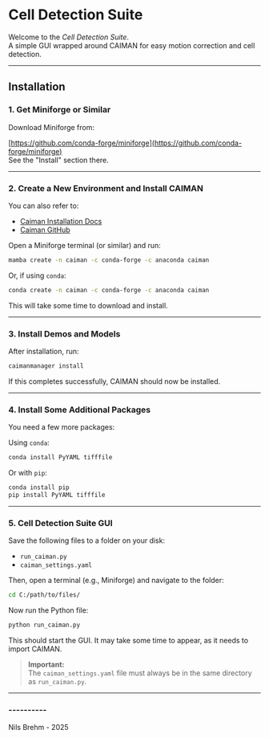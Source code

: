 # Cell Detection Suite

Welcome to the *Cell Detection Suite*.  
A simple GUI wrapped around CAIMAN for easy motion correction and cell detection.

---

## Installation

### 1. Get Miniforge or Similar

Download Miniforge from:

[https://github.com/conda-forge/miniforge](https://github.com/conda-forge/miniforge)  
See the "Install" section there.

---

### 2. Create a New Environment and Install CAIMAN

You can also refer to:  
- [Caiman Installation Docs](https://caiman.readthedocs.io/en/latest/Installation.html)  
- [Caiman GitHub](https://github.com/flatironinstitute/CaImAn)

Open a Miniforge terminal (or similar) and run:

```bash
mamba create -n caiman -c conda-forge -c anaconda caiman
```

Or, if using `conda`:

```bash
conda create -n caiman -c conda-forge -c anaconda caiman
```

This will take some time to download and install.

---

### 3. Install Demos and Models

After installation, run:

```bash
caimanmanager install
```

If this completes successfully, CAIMAN should now be installed.

---

### 4. Install Some Additional Packages

You need a few more packages:

Using `conda`:

```bash
conda install PyYAML tifffile
```

Or with `pip`:

```bash
conda install pip
pip install PyYAML tifffile
```

---

### 5. Cell Detection Suite GUI

Save the following files to a folder on your disk:
- `run_caiman.py`
- `caiman_settings.yaml`

Then, open a terminal (e.g., Miniforge) and navigate to the folder:

```bash
cd C:/path/to/files/
```

Now run the Python file:

```bash
python run_caiman.py
```

This should start the GUI. It may take some time to appear, as it needs to import CAIMAN.

> **Important:**  
> The `caiman_settings.yaml` file must always be in the same directory as `run_caiman.py`.

---

### ----------  
Nils Brehm - 2025